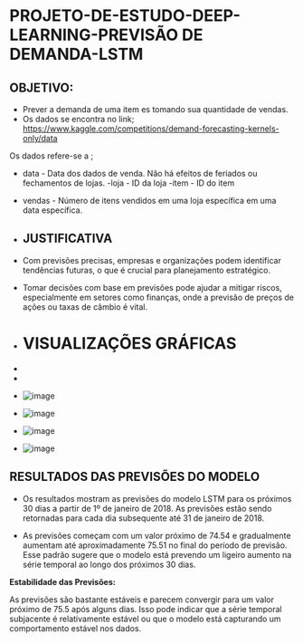 # PROJETO-DE-ESTUDO-DEEP-LEARNING-PREVISÃO DE DEMANDA-LSTM

## OBJETIVO:
- Prever a demanda de uma item es tomando sua quantidade de vendas.
- Os dados se encontra no link;
https://www.kaggle.com/competitions/demand-forecasting-kernels-only/data



 Os dados refere-se a ;
- data - Data dos dados de venda. Não há efeitos de feriados ou fechamentos de lojas.
-loja  - ID da loja
-item - ID do item
- vendas - Número de itens vendidos em uma loja específica em uma data específica.

- ## JUSTIFICATIVA
- Com previsões precisas, empresas e organizações podem identificar tendências futuras, o que é crucial para planejamento estratégico.
- Tomar decisões com base em previsões pode ajudar a mitigar riscos, especialmente em setores como finanças, onde a previsão de preços de ações ou taxas de câmbio é vital.

- # VISUALIZAÇÕES GRÁFICAS

- 
- 

- ![image](https://github.com/user-attachments/assets/c6fe59d9-f23c-437a-b739-0f36690b8ed5)


- ![image](https://github.com/user-attachments/assets/81d03c19-46ad-44bb-a4ae-6f774f8fa4e4)


- ![image](https://github.com/user-attachments/assets/6c79eb2f-d8a4-4dda-bf4b-380c22030c4c)

- ![image](https://github.com/user-attachments/assets/a5114755-2e5c-43be-b17c-614b62749934)

## RESULTADOS DAS PREVISÕES DO MODELO
- Os resultados mostram as previsões do modelo LSTM para os próximos 30 dias a partir de 1º de janeiro de 2018. As previsões estão sendo retornadas para cada dia subsequente até 31 de janeiro de 2018.





- As previsões começam com um valor próximo de 74.54 e gradualmente aumentam até aproximadamente 75.51 no final do período de previsão. Esse padrão sugere que o modelo está prevendo um ligeiro aumento na série temporal ao longo dos próximos 30 dias.

**Estabilidade das Previsões:**

As previsões são bastante estáveis e parecem convergir para um valor próximo de 75.5 após alguns dias. Isso pode indicar que a série temporal subjacente é relativamente estável ou que o modelo está capturando um comportamento estável nos dados.




